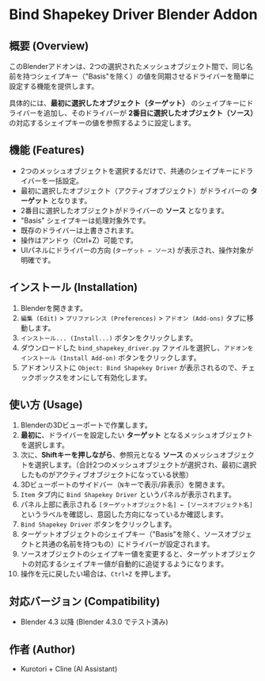 # Bind Shapekey Driver Blender Addon

## 概要 (Overview)

このBlenderアドオンは、2つの選択されたメッシュオブジェクト間で、同じ名前を持つシェイプキー（"Basis"を除く）の値を同期させるドライバーを簡単に設定する機能を提供します。

具体的には、**最初に選択したオブジェクト（ターゲット）** のシェイプキーにドライバーを追加し、そのドライバーが **2番目に選択したオブジェクト（ソース）** の対応するシェイプキーの値を参照するように設定します。

## 機能 (Features)

*   2つのメッシュオブジェクトを選択するだけで、共通のシェイプキーにドライバーを一括設定。
*   最初に選択したオブジェクト（アクティブオブジェクト）がドライバーの **ターゲット** となります。
*   2番目に選択したオブジェクトがドライバーの **ソース** となります。
*   "Basis" シェイプキーは処理対象外です。
*   既存のドライバーは上書きされます。
*   操作はアンドゥ（Ctrl+Z）可能です。
*   UIパネルにドライバーの方向 (`ターゲット ← ソース`) が表示され、操作対象が明確です。

## インストール (Installation)

1.  Blenderを開きます。
2.  `編集 (Edit)` > `プリファレンス (Preferences)` > `アドオン (Add-ons)` タブに移動します。
3.  `インストール... (Install...)` ボタンをクリックします。
4.  ダウンロードした `bind_shapekey_driver.py` ファイルを選択し、`アドオンをインストール (Install Add-on)` ボタンをクリックします。
5.  アドオンリストに `Object: Bind Shapekey Driver` が表示されるので、チェックボックスをオンにして有効化します。

## 使い方 (Usage)

1.  Blenderの3Dビューポートで作業します。
2.  **最初に**、ドライバーを設定したい **ターゲット** となるメッシュオブジェクトを選択します。
3.  次に、**Shiftキーを押しながら**、参照元となる **ソース** のメッシュオブジェクトを選択します。（合計2つのメッシュオブジェクトが選択され、最初に選択したものがアクティブオブジェクトになっている状態）
4.  3Dビューポートのサイドバー（`N`キーで表示/非表示）を開きます。
5.  `Item` タブ内に `Bind Shapekey Driver` というパネルが表示されます。
6.  パネル上部に表示される `[ターゲットオブジェクト名] ← [ソースオブジェクト名]` というラベルを確認し、意図した方向になっているか確認します。
7.  `Bind Shapekey Driver` ボタンをクリックします。
8.  ターゲットオブジェクトのシェイプキー（"Basis"を除く、ソースオブジェクトと共通の名前を持つもの）にドライバーが設定されます。
9.  ソースオブジェクトのシェイプキー値を変更すると、ターゲットオブジェクトの対応するシェイプキー値が自動的に追従するようになります。
10. 操作を元に戻したい場合は、`Ctrl+Z` を押します。

## 対応バージョン (Compatibility)

*   Blender 4.3 以降 (Blender 4.3.0 でテスト済み)

## 作者 (Author)

*   Kurotori + Cline (AI Assistant) 
